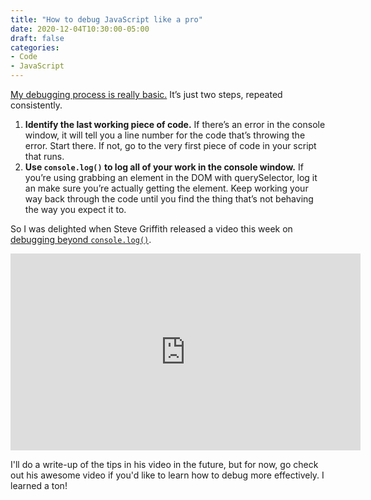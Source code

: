 ```yaml
---
title: "How to debug JavaScript like a pro"
date: 2020-12-04T10:30:00-05:00
draft: false
categories:
- Code
- JavaScript
---
```


[My debugging process is really basic.](/a-process-for-debugging-your-javascript/) It’s just two steps, repeated consistently.

1. **Identify the last working piece of code.** If there’s an error in the console window, it will tell you a line number for the code that’s throwing the error. Start there. If not, go to the very first piece of code in your script that runs.
2. **Use `console.log()` to log all of your work in the console window.** If you’re using grabbing an element in the DOM with querySelector, log it an make sure you’re actually getting the element. Keep working your way back through the code until you find the thing that’s not behaving the way you expect it to.

So I was delighted when Steve Griffith released a video this week on [debugging beyond `console.log()`](https://www.youtube.com/watch?v=VQ7SUjYj4r0).

<div class="fluid-vids"><iframe width="560" height="315" src="https://www.youtube.com/embed/VQ7SUjYj4r0" frameborder="0" allow="accelerometer; autoplay; clipboard-write; encrypted-media; gyroscope; picture-in-picture" allowfullscreen></iframe></div>

I'll do a write-up of the tips in his video in the future, but for now, go check out his awesome video if you'd like to learn how to debug more effectively. I learned a ton!